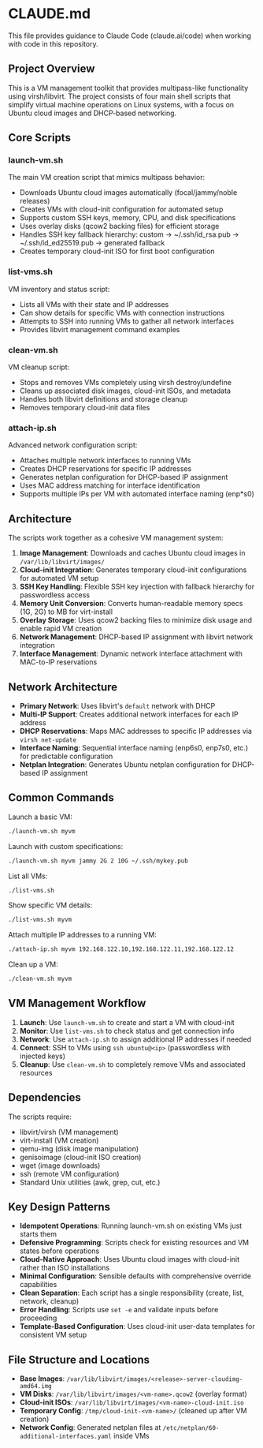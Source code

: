 # CLAUDE.md

This file provides guidance to Claude Code (claude.ai/code) when working with code in this repository.

## Project Overview

This is a VM management toolkit that provides multipass-like functionality using virsh/libvirt. The project consists of four main shell scripts that simplify virtual machine operations on Linux systems, with a focus on Ubuntu cloud images and DHCP-based networking.

## Core Scripts

### launch-vm.sh
The main VM creation script that mimics multipass behavior:
- Downloads Ubuntu cloud images automatically (focal/jammy/noble releases)
- Creates VMs with cloud-init configuration for automated setup
- Supports custom SSH keys, memory, CPU, and disk specifications
- Uses overlay disks (qcow2 backing files) for efficient storage
- Handles SSH key fallback hierarchy: custom → ~/.ssh/id_rsa.pub → ~/.ssh/id_ed25519.pub → generated fallback
- Creates temporary cloud-init ISO for first boot configuration

### list-vms.sh  
VM inventory and status script:
- Lists all VMs with their state and IP addresses
- Can show details for specific VMs with connection instructions
- Attempts to SSH into running VMs to gather all network interfaces
- Provides libvirt management command examples

### clean-vm.sh
VM cleanup script:
- Stops and removes VMs completely using virsh destroy/undefine
- Cleans up associated disk images, cloud-init ISOs, and metadata
- Handles both libvirt definitions and storage cleanup
- Removes temporary cloud-init data files

### attach-ip.sh
Advanced network configuration script:
- Attaches multiple network interfaces to running VMs
- Creates DHCP reservations for specific IP addresses
- Generates netplan configuration for DHCP-based IP assignment
- Uses MAC address matching for interface identification
- Supports multiple IPs per VM with automated interface naming (enp*s0)

## Architecture

The scripts work together as a cohesive VM management system:

1. **Image Management**: Downloads and caches Ubuntu cloud images in `/var/lib/libvirt/images/`
2. **Cloud-init Integration**: Generates temporary cloud-init configurations for automated VM setup
3. **SSH Key Handling**: Flexible SSH key injection with fallback hierarchy for passwordless access
4. **Memory Unit Conversion**: Converts human-readable memory specs (1G, 2G) to MB for virt-install
5. **Overlay Storage**: Uses qcow2 backing files to minimize disk usage and enable rapid VM creation
6. **Network Management**: DHCP-based IP assignment with libvirt network integration
7. **Interface Management**: Dynamic network interface attachment with MAC-to-IP reservations

## Network Architecture

- **Primary Network**: Uses libvirt's `default` network with DHCP
- **Multi-IP Support**: Creates additional network interfaces for each IP address
- **DHCP Reservations**: Maps MAC addresses to specific IP addresses via `virsh net-update`
- **Interface Naming**: Sequential interface naming (enp6s0, enp7s0, etc.) for predictable configuration
- **Netplan Integration**: Generates Ubuntu netplan configuration for DHCP-based IP assignment

## Common Commands

Launch a basic VM:
```bash
./launch-vm.sh myvm
```

Launch with custom specifications:
```bash
./launch-vm.sh myvm jammy 2G 2 10G ~/.ssh/mykey.pub
```

List all VMs:
```bash
./list-vms.sh
```

Show specific VM details:
```bash
./list-vms.sh myvm
```

Attach multiple IP addresses to a running VM:
```bash
./attach-ip.sh myvm 192.168.122.10,192.168.122.11,192.168.122.12
```

Clean up a VM:
```bash
./clean-vm.sh myvm
```

## VM Management Workflow

1. **Launch**: Use `launch-vm.sh` to create and start a VM with cloud-init
2. **Monitor**: Use `list-vms.sh` to check status and get connection info
3. **Network**: Use `attach-ip.sh` to assign additional IP addresses if needed
4. **Connect**: SSH to VMs using `ssh ubuntu@<ip>` (passwordless with injected keys)
5. **Cleanup**: Use `clean-vm.sh` to completely remove VMs and associated resources

## Dependencies

The scripts require:
- libvirt/virsh (VM management)
- virt-install (VM creation)
- qemu-img (disk image manipulation)
- genisoimage (cloud-init ISO creation)
- wget (image downloads)
- ssh (remote VM configuration)
- Standard Unix utilities (awk, grep, cut, etc.)

## Key Design Patterns

- **Idempotent Operations**: Running launch-vm.sh on existing VMs just starts them
- **Defensive Programming**: Scripts check for existing resources and VM states before operations
- **Cloud-Native Approach**: Uses Ubuntu cloud images with cloud-init rather than ISO installations
- **Minimal Configuration**: Sensible defaults with comprehensive override capabilities
- **Clean Separation**: Each script has a single responsibility (create, list, network, cleanup)
- **Error Handling**: Scripts use `set -e` and validate inputs before proceeding
- **Template-Based Configuration**: Uses cloud-init user-data templates for consistent VM setup

## File Structure and Locations

- **Base Images**: `/var/lib/libvirt/images/<release>-server-cloudimg-amd64.img`
- **VM Disks**: `/var/lib/libvirt/images/<vm-name>.qcow2` (overlay format)
- **Cloud-init ISOs**: `/var/lib/libvirt/images/<vm-name>-cloud-init.iso`
- **Temporary Config**: `/tmp/cloud-init-<vm-name>/` (cleaned up after VM creation)
- **Network Config**: Generated netplan files at `/etc/netplan/60-additional-interfaces.yaml` inside VMs